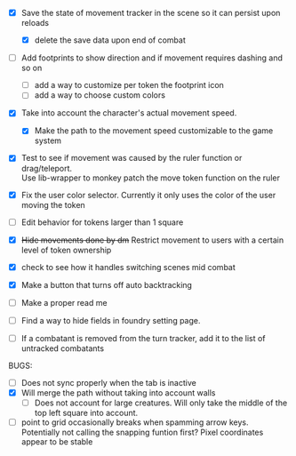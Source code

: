 

- [X]  Save the state of movement tracker in the scene so it can persist upon reloads 
    - [X] delete the save data upon end of combat 
- [ ] Add footprints to show direction and if movement requires dashing and so on 
    - [ ] add a way to customize per token the footprint icon
    - [ ] add a way to choose custom colors 
- [X] Take into account the character's actual movement speed. 
    - [X] Make the path to the movement speed customizable to the game system
- [X] Test to see if movement was caused by the ruler function or drag/teleport.                        
        Use lib-wrapper to monkey patch the move token function on the ruler 
- [X] Fix the user color selector. Currently it only uses the color of the user moving the token 
- [ ] Edit behavior for tokens larger than 1 square
- [X] ~~Hide movements done by dm~~ Restrict movement to users with a certain level of token ownership 
- [X] check to see how it handles switching scenes mid combat
- [X] Make a button that turns off auto backtracking 
- [ ] Make a proper read me
- [ ] Find a way to hide fields in foundry setting page. 
- [ ] If a combatant is removed from the turn tracker, add it to the list of untracked combatants 



BUGS:
- [ ] Does not sync properly when the tab is inactive
- [X] Will merge the path without taking into account walls 
   - [ ] Does not account for large creatures. Will only take the middle of the top left square into account.  
- [ ] point to grid occasionally breaks when spamming arrow keys. Potentially not calling the snapping funtion first? 
      Pixel coordinates appear to  be stable